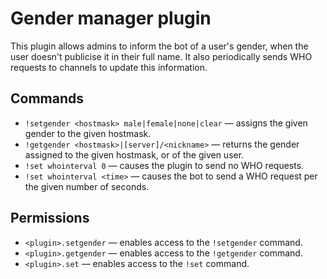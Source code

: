 Gender manager plugin
=====================

This plugin allows admins to inform the bot of a user's gender, when the user doesn't publicise it in their full name.
It also periodically sends WHO requests to channels to update this information.

Commands
--------

* `!setgender <hostmask> male|female|none|clear` — assigns the given gender to the given hostmask.
* `!getgender <hostmask>|[server]/<nickname>` — returns the gender assigned to the given hostmask, or of the given user.
* `!set whointerval 0` — causes the plugin to send no WHO requests.
* `!set whointerval <time>` — causes the bot to send a WHO request per the given number of seconds.

Permissions
-----------

* `<plugin>.setgender` — enables access to the `!setgender` command.
* `<plugin>.getgender` — enables access to the `!getgender` command.
* `<plugin>.set` — enables access to the `!set` command.
